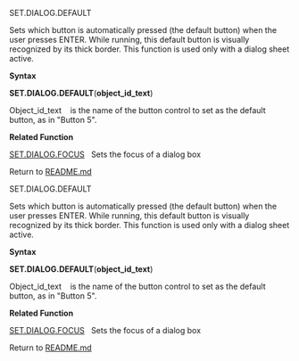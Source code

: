 SET.DIALOG.DEFAULT

Sets which button is automatically pressed (the default button) when the
user presses ENTER. While running, this default button is visually
recognized by its thick border. This function is used only with a dialog
sheet active.

**Syntax**

**SET.DIALOG.DEFAULT**(**object\_id\_text**)

Object\_id\_text    is the name of the button control to set as the
default button, as in "Button 5".

**Related Function**

[SET.DIALOG.FOCUS](SET.DIALOG.FOCUS.md)   Sets the focus of a dialog box



Return to [README.md](README.md)

SET.DIALOG.DEFAULT

Sets which button is automatically pressed (the default button) when the
user presses ENTER. While running, this default button is visually
recognized by its thick border. This function is used only with a dialog
sheet active.

**Syntax**

**SET.DIALOG.DEFAULT**(**object\_id\_text**)

Object\_id\_text    is the name of the button control to set as the
default button, as in "Button 5".

**Related Function**

[SET.DIALOG.FOCUS](SET.DIALOG.FOCUS.md)   Sets the focus of a dialog box



Return to [README.md](README.md)

